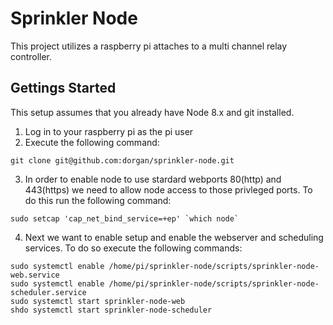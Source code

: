 # Sprinkler Node

This project utilizes a raspberry pi attaches to a multi channel relay controller.

## Gettings Started

This setup assumes that you already have Node 8.x and git installed.

1. Log in to your raspberry pi as the pi user
2. Execute the following command:
```
git clone git@github.com:dorgan/sprinkler-node.git
```
3. In order to enable node to use stardard webports 80(http) and 443(https) we need to allow node access to those privleged ports.  To do this run the following command:
```
sudo setcap 'cap_net_bind_service=+ep' `which node`
```
4. Next we want to enable setup and enable the webserver and scheduling services.  To do so execute the following commands:
```
sudo systemctl enable /home/pi/sprinkler-node/scripts/sprinkler-node-web.service
sudo systemctl enable /home/pi/sprinkler-node/scripts/sprinkler-node-scheduler.service
sudo systemctl start sprinkler-node-web
shdo systemctl start sprinkler-node-scheduler
```
